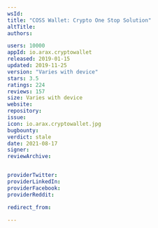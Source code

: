 ```yaml
---
wsId: 
title: "COSS Wallet: Crypto One Stop Solution"
altTitle: 
authors:

users: 10000
appId: io.arax.cryptowallet
released: 2019-01-15
updated: 2019-11-25
version: "Varies with device"
stars: 3.5
ratings: 224
reviews: 157
size: Varies with device
website: 
repository: 
issue: 
icon: io.arax.cryptowallet.jpg
bugbounty: 
verdict: stale
date: 2021-08-17
signer: 
reviewArchive:


providerTwitter: 
providerLinkedIn: 
providerFacebook: 
providerReddit: 

redirect_from:

---
```



